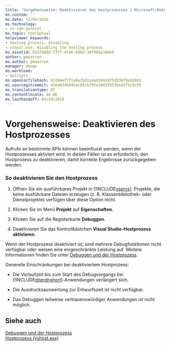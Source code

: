```yaml
---
title: 'Vorgehensweise: Deaktivieren des Hostprozesses | Microsoft-Dokumentation'
ms.custom: ''
ms.date: 11/04/2016
ms.technology:
- vs-ide-general
ms.topic: conceptual
helpviewer_keywords:
- hosting process, disabling
- vshost.exe, disabling the hosting process
ms.assetid: 9157488d-737f-454b-8d8d-36f99de38bb0
author: gewarren
ms.author: gewarren
manager: douge
ms.workload:
- multiple
ms.openlocfilehash: 47264ef7f1a6a2bd1a4ad3da59f53836f9ebb902
ms.sourcegitcommit: 42ea834b446ac65c679fa1043f853bea5f1c9c95
ms.translationtype: HT
ms.contentlocale: de-DE
ms.lasthandoff: 04/19/2018
---
```

# <a name="how-to-disable-the-hosting-process"></a>Vorgehensweise: Deaktivieren des Hostprozesses
Aufrufe an bestimmte APIs können beeinflusst werden, wenn der Hostprozesses aktiviert wird. In diesen Fällen ist es erforderlich, den Hostprozess zu deaktivieren, damit korrekte Ergebnisse zurückgegeben werden.  
  
### <a name="to-disable-the-hosting-process"></a>So deaktivieren Sie den Hostprozess  
  
1.  Öffnen Sie ein ausführbares Projekt in [!INCLUDE[vsprvs](../code-quality/includes/vsprvs_md.md)]. Projekte, die keine ausführbare Dateien erzeugen (z. B. Klassenbibliothek- oder Dienstprojekte) verfügen über diese Option nicht.  
  
2.  Klicken Sie im Menü **Projekt** auf **Eigenschaften**.  
  
3.  Klicken Sie auf die Registerkarte **Debuggen**.  
  
4.  Deaktivieren Sie das Kontrollkästchen **Visual Studio-Hostprozess aktivieren**.  
  
 Wenn der Hostprozess deaktiviert ist, sind mehrere Debugfunktionen nicht verfügbar oder weisen eine eingeschränkte Leistung auf. Weitere Informationen finden Sie unter [Debuggen und der Hostprozess](../debugger/debugging-and-the-hosting-process.md).  
  
 Generelle Einschränkungen bei deaktiviertem Hostprozess:  
  
-   Die Vorlaufzeit bis zum Start des Debugvorgangs bei [!INCLUDE[dnprdnshort](../code-quality/includes/dnprdnshort_md.md)]-Anwendungen verlängert sich.  
  
-   Die Ausdrucksauswertung zur Entwurfszeit ist nicht verfügbar.  
  
-   Das Debuggen teilweise vertrauenswürdiger Anwendungen ist nicht möglich.  
  
## <a name="see-also"></a>Siehe auch

[Debuggen und der Hostprozess](../debugger/debugging-and-the-hosting-process.md)   
[Hostprozess (vshost.exe)](../ide/hosting-process-vshost-exe.md)